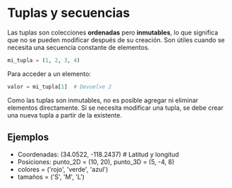 # Tuplas y secuencias

Las tuplas son colecciones **ordenadas** pero **inmutables**, lo que significa que no se pueden modificar después de su creación. Son útiles cuando se necesita una secuencia constante de elementos.

```python
mi_tupla = (1, 2, 3, 4)
```

Para acceder a un elemento:

```python
valor = mi_tupla[1]  # Devuelve 2
```
Como las tuplas son inmutables, no es posible agregar ni eliminar elementos directamente. Si se necesita modificar una tupla, se debe crear una nueva tupla a partir de la existente.

## Ejemplos

- Coordenadas: (34.0522, -118.2437)  # Latitud y longitud
- Posiciones: punto_2D = (10, 20), punto_3D = (5, -4, 8)
- colores = ('rojo', 'verde', 'azul')
- tamaños = ('S', 'M', 'L')